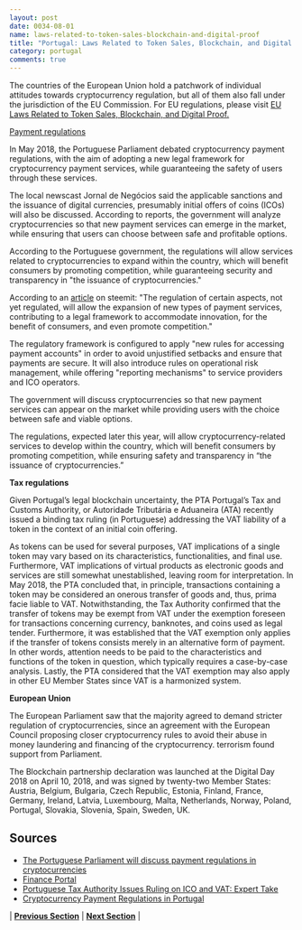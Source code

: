 ```yaml
---
layout: post
date: 0034-08-01
name: laws-related-to-token-sales-blockchain-and-digital-proof
title: "Portugal: Laws Related to Token Sales, Blockchain, and Digital Proof"
category: portugal
comments: true
---
```


The countries of the European Union hold a patchwork of individual attitudes towards cryptocurrency regulation, but all of them also fall under the jurisdiction of the EU Commission. For EU regulations, please visit [EU Laws Related to Token Sales, Blockchain, and Digital Proof.](https://neo-project.github.io/global-blockchain-compliance-hub//europe/europe-laws-token-sales.html)
 
[Payment regulations](https://steemit.com/bitcoin/@briseth/the-portuguese-parliament-will-discuss-payment-regulations-in-cryptocurrencies)
 
In May 2018, the Portuguese Parliament debated cryptocurrency payment regulations, with the aim of adopting a new legal framework for cryptocurrency payment services, while guaranteeing the safety of users through these services. 
 
The local newscast Jornal de Negócios said the applicable sanctions and the issuance of digital currencies, presumably initial offers of coins (ICOs) will also be discussed. According to reports, the government will analyze cryptocurrencies so that new payment services can emerge in the market, while ensuring that users can choose between safe and profitable options.
 
According to the Portuguese government, the regulations will allow services related to cryptocurrencies to expand within the country, which will benefit consumers by promoting competition, while guaranteeing security and transparency in "the issuance of cryptocurrencies."
 
According to an [article](https://steemit.com/bitcoin/@briseth/the-portuguese-parliament-will-discuss-payment-regulations-in-cryptocurrencies) on steemit: "The regulation of certain aspects, not yet regulated, will allow the expansion of new types of payment services, contributing to a legal framework to accommodate innovation, for the benefit of consumers, and even promote competition." 

The regulatory framework is configured to apply "new rules for accessing payment accounts" in order to avoid unjustified setbacks and ensure that payments are secure. It will also introduce rules on operational risk management, while offering "reporting mechanisms" to service providers and ICO operators.

The government will discuss cryptocurrencies so that new payment services can appear on the market while providing users with the choice between safe and viable options.

The regulations, expected later this year, will allow cryptocurrency-related services to develop within the country, which will benefit consumers by promoting competition, while ensuring safety and transparency in “the issuance of cryptocurrencies.” 

**Tax regulations**


Given Portugal’s legal blockchain uncertainty, the PTA Portugal’s Tax and Customs Authority, or Autoridade Tributária e Aduaneira (ATA) recently issued a binding tax ruling (in Portuguese) addressing the VAT liability of a token in the context of an initial coin offering.

As tokens can be used for several purposes, VAT implications of a single token may vary based on its characteristics, functionalities, and final use. Furthermore, VAT implications of virtual products as electronic goods and services are still somewhat unestablished, leaving room for interpretation. In May 2018, the PTA concluded that, in principle, transactions containing a token may be considered an onerous transfer of goods and, thus, prima facie liable to VAT. Notwithstanding, the Tax Authority confirmed that the transfer of tokens may be exempt from VAT under the exemption foreseen for transactions concerning currency, banknotes, and coins used as legal tender. Furthermore, it was established that the VAT exemption only applies if the transfer of tokens consists merely in an alternative form of payment. In other words, attention needs to be paid to the characteristics and functions of the token in question, which typically requires a case-by-case analysis. Lastly, the PTA considered that the VAT exemption may also apply in other EU Member States since VAT is a harmonized system.


**European Union**

The European Parliament saw that the majority agreed to demand stricter regulation of cryptocurrencies, since an agreement with the European Council proposing closer cryptocurrency rules to avoid their abuse in money laundering and financing of the cryptocurrency. terrorism found support from Parliament.

The Blockchain partnership declaration was launched at the Digital Day 2018 on April 10, 2018, and was signed by twenty-two Member States: Austria, Belgium, Bulgaria, Czech Republic, Estonia, Finland, France, Germany, Ireland, Latvia, Luxembourg, Malta, Netherlands, Norway, Poland, Portugal, Slovakia, Slovenia, Spain, Sweden, UK.

## Sources 

- [The Portuguese Parliament will discuss payment regulations in cryptocurrencies](https://steemit.com/bitcoin/@briseth/the-portuguese-parliament-will-discuss-payment-regulations-in-cryptocurrencies)
- [Finance Portal](http://info.portaldasfinancas.gov.pt/pt/informacao_fiscal/informacoes_vinculativas/despesa/civa/Documents/Informacao_12904.pdf)
- [Portuguese Tax Authority Issues Ruling on ICO and VAT: Expert Take](https://cointelegraph.com/news/portuguese-tax-authority-issues-ruling-on-ico-and-vat-expert-take)
- [Cryptocurrency Payment Regulations in Portugal](https://www.cryptocynews.com/cryptocurrency-payment-regulations-in-portugal/) 

| **[Previous Section]( https://neo-project.github.io/global-blockchain-compliance-hub//portugal/portugal-governing-by-law.html)** | **[Next Section]( https://neo-project.github.io/global-blockchain-compliance-hub//portugal/portugal-securities-related-laws.html)** |
